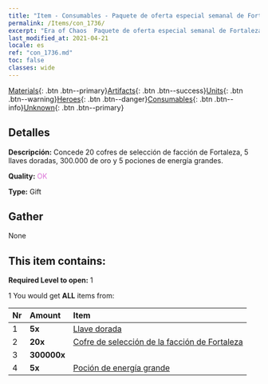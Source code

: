 ```yaml
---
title: "Item - Consumables - Paquete de oferta especial semanal de Fortaleza D"
permalink: /Items/con_1736/
excerpt: "Era of Chaos  Paquete de oferta especial semanal de Fortaleza D"
last_modified_at: 2021-04-21
locale: es
ref: "con_1736.md"
toc: false
classes: wide
---
```

 [Materials](/es/Items/){: .btn .btn--primary}[Artifacts](/es/Items/Artifacts/){: .btn .btn--success}[Units](/es/Items/Units/){: .btn .btn--warning}[Heroes](/es/Items/Heroes/){: .btn .btn--danger}[Consumables](/es/Items/Consumables/){: .btn .btn--info}[Unknown](/es/Items/Unknown/){: .btn .btn--primary}

## Detalles
 **Descripción:** Concede 20 cofres de selección de facción de Fortaleza, 5 llaves doradas, 300.000 de oro y 5 pociones de energía grandes.

 **Quality:** <span style="color: #DA70D6">OK</span>

 **Type:** Gift

## Gather

  None

## This item contains:

 **Required Level to open:** 1

 1 You would get **ALL** items  from:

  | Nr | Amount |     Item    |
  |:---|:-------|:------------|
  | 1 |  **5x** | [Llave dorada](/es/Items/con_783/) |  | 
  | 2 |  **20x** | [Cofre de selección de la facción de Fortaleza](/es/Items/con_1737/) |  | 
  | 3 |  **300000x** | <i class="fas fa-coins"/> |  | 
  | 4 |  **5x** | [Poción de energía grande](/es/Items/con_706/) |  | 
